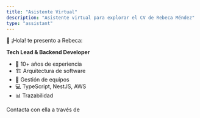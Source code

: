 ```yaml
---
title: "Asistente Virtual"
description: "Asistente virtual para explorar el CV de Rebeca Méndez"
type: "assistant"
---
```


👋 ¡Hola! te presento a Rebeca:

**Tech Lead & Backend Developer**
- 🎯 10+ años de experiencia
- 🏗️ Arquitectura de software
- 👥 Gestión de equipos
- 💻 TypeScript, NestJS, AWS
- 📊 Trazabilidad

Contacta con ella a través de <a href="https://www.linkedin.com/in/rebecamendezbarallobre/" target="_blank"><i class="fab fa-linkedin"></i></a>
